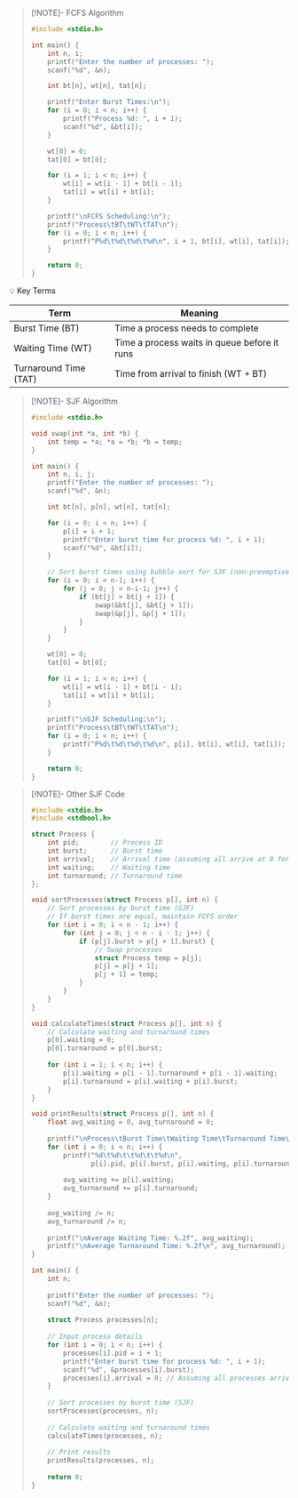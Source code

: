 > [!NOTE]- FCFS Algorithm
> ```c
> #include <stdio.h>
> 
> int main() {
>     int n, i;
>     printf("Enter the number of processes: ");
>     scanf("%d", &n);
> 
>     int bt[n], wt[n], tat[n];
> 
>     printf("Enter Burst Times:\n");
>     for (i = 0; i < n; i++) {
>         printf("Process %d: ", i + 1);
>         scanf("%d", &bt[i]);
>     }
> 
>     wt[0] = 0;
>     tat[0] = bt[0];
> 
>     for (i = 1; i < n; i++) {
>         wt[i] = wt[i - 1] + bt[i - 1];
>         tat[i] = wt[i] + bt[i];
>     }
> 
>     printf("\nFCFS Scheduling:\n");
>     printf("Process\tBT\tWT\tTAT\n");
>     for (i = 0; i < n; i++) {
>         printf("P%d\t%d\t%d\t%d\n", i + 1, bt[i], wt[i], tat[i]);
>     }
> 
>     return 0;
> }
> ```


💡 Key Terms

| Term                  | Meaning                                      |
| --------------------- | -------------------------------------------- |
| Burst Time (BT)       | Time a process needs to complete             |
| Waiting Time (WT)     | Time a process waits in queue before it runs |
| Turnaround Time (TAT) | Time from arrival to finish (WT + BT)        |


> [!NOTE]- SJF Algorithm
> ```c
> #include <stdio.h>
> 
> void swap(int *a, int *b) {
>     int temp = *a; *a = *b; *b = temp;
> }
> 
> int main() {
>     int n, i, j;
>     printf("Enter the number of processes: ");
>     scanf("%d", &n);
> 
>     int bt[n], p[n], wt[n], tat[n];
> 
>     for (i = 0; i < n; i++) {
>         p[i] = i + 1;
>         printf("Enter burst time for process %d: ", i + 1);
>         scanf("%d", &bt[i]);
>     }
> 
>     // Sort burst times using bubble sort for SJF (non-preemptive)
>     for (i = 0; i < n-1; i++) {
>         for (j = 0; j < n-i-1; j++) {
>             if (bt[j] > bt[j + 1]) {
>                 swap(&bt[j], &bt[j + 1]);
>                 swap(&p[j], &p[j + 1]);
>             }
>         }
>     }
> 
>     wt[0] = 0;
>     tat[0] = bt[0];
> 
>     for (i = 1; i < n; i++) {
>         wt[i] = wt[i - 1] + bt[i - 1];
>         tat[i] = wt[i] + bt[i];
>     }
> 
>     printf("\nSJF Scheduling:\n");
>     printf("Process\tBT\tWT\tTAT\n");
>     for (i = 0; i < n; i++) {
>         printf("P%d\t%d\t%d\t%d\n", p[i], bt[i], wt[i], tat[i]);
>     }
> 
>     return 0;
> }
> 
> ```

> [!NOTE]- Other SJF Code
> ```c
> #include <stdio.h>
> #include <stdbool.h>
> 
> struct Process {
>     int pid;        // Process ID
>     int burst;      // Burst time
>     int arrival;    // Arrival time (assuming all arrive at 0 for simplicity)
>     int waiting;    // Waiting time
>     int turnaround; // Turnaround time
> };
> 
> void sortProcesses(struct Process p[], int n) {
>     // Sort processes by burst time (SJF)
>     // If burst times are equal, maintain FCFS order
>     for (int i = 0; i < n - 1; i++) {
>         for (int j = 0; j < n - i - 1; j++) {
>             if (p[j].burst > p[j + 1].burst) {
>                 // Swap processes
>                 struct Process temp = p[j];
>                 p[j] = p[j + 1];
>                 p[j + 1] = temp;
>             }
>         }
>     }
> }
> 
> void calculateTimes(struct Process p[], int n) {
>     // Calculate waiting and turnaround times
>     p[0].waiting = 0;
>     p[0].turnaround = p[0].burst;
>     
>     for (int i = 1; i < n; i++) {
>         p[i].waiting = p[i - 1].turnaround + p[i - 1].waiting;
>         p[i].turnaround = p[i].waiting + p[i].burst;
>     }
> }
> 
> void printResults(struct Process p[], int n) {
>     float avg_waiting = 0, avg_turnaround = 0;
>     
>     printf("\nProcess\tBurst Time\tWaiting Time\tTurnaround Time\n");
>     for (int i = 0; i < n; i++) {
>         printf("%d\t%d\t\t%d\t\t%d\n", 
>                p[i].pid, p[i].burst, p[i].waiting, p[i].turnaround);
>         
>         avg_waiting += p[i].waiting;
>         avg_turnaround += p[i].turnaround;
>     }
>     
>     avg_waiting /= n;
>     avg_turnaround /= n;
>     
>     printf("\nAverage Waiting Time: %.2f", avg_waiting);
>     printf("\nAverage Turnaround Time: %.2f\n", avg_turnaround);
> }
> 
> int main() {
>     int n;
>     
>     printf("Enter the number of processes: ");
>     scanf("%d", &n);
>     
>     struct Process processes[n];
>     
>     // Input process details
>     for (int i = 0; i < n; i++) {
>         processes[i].pid = i + 1;
>         printf("Enter burst time for process %d: ", i + 1);
>         scanf("%d", &processes[i].burst);
>         processes[i].arrival = 0; // Assuming all processes arrive at time 0
>     }
>     
>     // Sort processes by burst time (SJF)
>     sortProcesses(processes, n);
>     
>     // Calculate waiting and turnaround times
>     calculateTimes(processes, n);
>     
>     // Print results
>     printResults(processes, n);
>     
>     return 0;
> }
> ```
